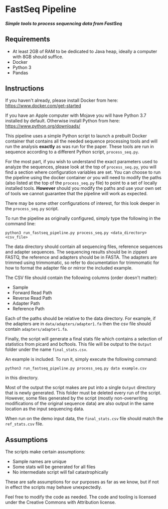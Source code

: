 # FastSeq Pipeline
##### Simple tools to process sequencing data from FastSeq

## Requirements
- At least 2GB of RAM to be dedicated to Java heap, ideally a computer with 
8GB should suffice.
- Docker
- Python 3
- Pandas

## Instructions

If you haven't already, please install Docker from here:
https://www.docker.com/get-started

If you have an Apple computer with Mojave you will have Python 3.7 installed 
by default. Otherwise install Python from here:
https://www.python.org/downloads/

This pipeline uses a simple Python script to launch a prebuilt Docker container
that contains all the needed sequence processing tools and will run the 
analysis **exactly** as was run for the paper. These tools are run in sequence 
according to a different Python script, `process_seq.py`. 

For the most part, if you wish to understand the exact parameters used to 
analyze the sequences, please look at the top of `process_seq.py`, you will 
find a section where configuration variables are set. You can choose to run 
the pipeline using the docker container *or* you will need to modify the paths 
(also listed at the top of the `process_seq.py` file) to point to a set of 
locally installed tools. **However** should you modify the paths and use your
own set of tools we cannot guarantee that the pipeline will work as expected.

There may be some other configurations of interest, for this look deeper in the
`process_seq.py` script.

To run the pipeline as originally configured, simply type the following in the 
command line:

`python3 run_fastseq_pipeline.py process_seq.py <data_directory> <csv_file>`

The data directory should contain all sequencing files, reference sequences
and adapter sequences. The sequencing results should be in zipped FASTQ, the
reference and adapters should be in FASTA. The adapters are trimmed using 
trimmomatic, so refer to documentation for trimmomatic for how to format the
adapter file or mirror the included example.

The CSV file should contain the following columns (order doesn't matter):
- Sample
- Forward Read Path
- Reverse Read Path
- Adapter Path
- Reference Path

Each of the paths should be relative to the data directory. For example, if the
adapters are in `data/adapters/adapter1.fa` then the csv file should contain
`adapters/adapter1.fa`.

Finally, the script will generate a final stats file which contains a selection
of statistics from picard and bcftools. This file will be output to the 
`Output` folder under the name `final_stats.csv`.

An example is included. To run it, simply execute the following command:

`python3 run_fastseq_pipeline.py process_seq.py data example.csv`

in this directory.

Most of the output the script makes are put into a single `Output` directory
that is newly generated. This folder must be deleted every run of the script.
However, some files generated by the script (mostly non-overwriting 
modifications of the original sequence data) are also output in the same 
location as the input sequencing data.

When run on the demo input data, the `final_stats.csv` file should match the 
`ref_stats.csv` file.

## Assumptions

The scripts make certain assumptions:

- Sample names are unique
- Some stats will be generated for all files
- No intermediate script will fail catastrophically

These are safe assumptions for our purposes as far as we know, but if not in
effect the scripts may behave unexpectedly.

Feel free to modify the code as needed. The code and tooling is licensed under
the Creative Commons with Attribution license.

